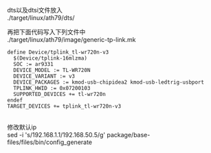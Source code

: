 dts以及dtsi文件放入<br>
./target/linux/ath79/dts/<br>

再把下面代码写入下列文件中 <br>
./target/linux/ath79/image/generic-tp-link.mk<br>


```
define Device/tplink_tl-wr720n-v3 
  $(Device/tplink-16mlzma) 
  SOC := ar9331
  DEVICE_MODEL := TL-WR720N
  DEVICE_VARIANT := v3
  DEVICE_PACKAGES := kmod-usb-chipidea2 kmod-usb-ledtrig-usbport
  TPLINK_HWID := 0x07200103
  SUPPORTED_DEVICES += tl-wr720n
endef
TARGET_DEVICES += tplink_tl-wr720n-v3
```
<br>
修改默认ip
<br>
sed -i 's/192.168.1.1/192.168.50.5/g' package/base-files/files/bin/config_generate
<br>
